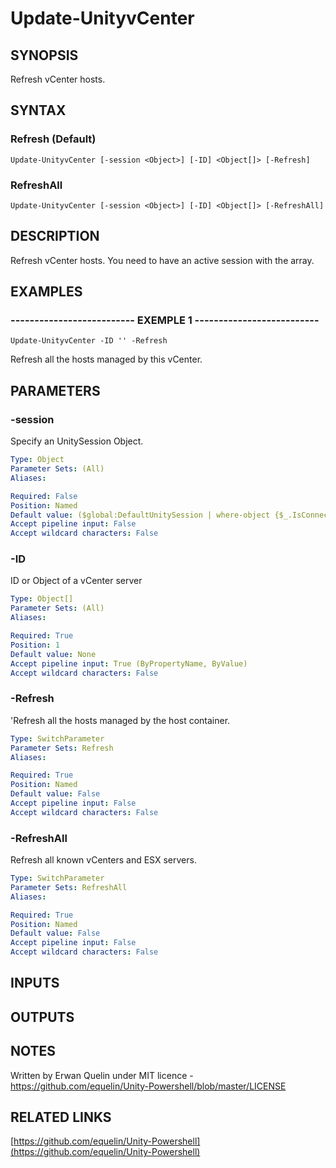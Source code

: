 # Update-UnityvCenter

## SYNOPSIS
Refresh vCenter hosts.

## SYNTAX

### Refresh (Default)
```
Update-UnityvCenter [-session <Object>] [-ID] <Object[]> [-Refresh]
```

### RefreshAll
```
Update-UnityvCenter [-session <Object>] [-ID] <Object[]> [-RefreshAll]
```

## DESCRIPTION
Refresh vCenter hosts.
You need to have an active session with the array.

## EXAMPLES

### -------------------------- EXEMPLE 1 --------------------------
```
Update-UnityvCenter -ID '' -Refresh
```

Refresh all the hosts managed by this vCenter.

## PARAMETERS

### -session
Specify an UnitySession Object.

```yaml
Type: Object
Parameter Sets: (All)
Aliases: 

Required: False
Position: Named
Default value: ($global:DefaultUnitySession | where-object {$_.IsConnected -eq $true})
Accept pipeline input: False
Accept wildcard characters: False
```

### -ID
ID or Object of a vCenter server

```yaml
Type: Object[]
Parameter Sets: (All)
Aliases: 

Required: True
Position: 1
Default value: None
Accept pipeline input: True (ByPropertyName, ByValue)
Accept wildcard characters: False
```

### -Refresh
'Refresh all the hosts managed by the host container.

```yaml
Type: SwitchParameter
Parameter Sets: Refresh
Aliases: 

Required: True
Position: Named
Default value: False
Accept pipeline input: False
Accept wildcard characters: False
```

### -RefreshAll
Refresh all known vCenters and ESX servers.

```yaml
Type: SwitchParameter
Parameter Sets: RefreshAll
Aliases: 

Required: True
Position: Named
Default value: False
Accept pipeline input: False
Accept wildcard characters: False
```

## INPUTS

## OUTPUTS

## NOTES
Written by Erwan Quelin under MIT licence - https://github.com/equelin/Unity-Powershell/blob/master/LICENSE

## RELATED LINKS

[https://github.com/equelin/Unity-Powershell](https://github.com/equelin/Unity-Powershell)

